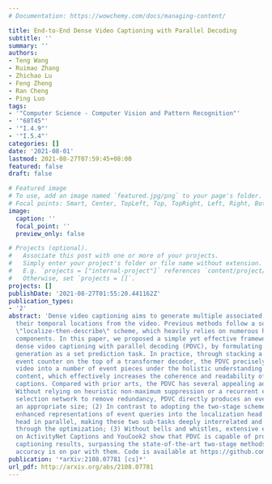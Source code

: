 ```yaml
---
# Documentation: https://wowchemy.com/docs/managing-content/

title: End-to-End Dense Video Captioning with Parallel Decoding
subtitle: ''
summary: ''
authors:
- Teng Wang
- Ruimao Zhang
- Zhichao Lu
- Feng Zheng
- Ran Cheng
- Ping Luo
tags:
- '"Computer Science - Computer Vision and Pattern Recognition"'
- '"68T45"'
- '"I.4.9"'
- '"I.5.4"'
categories: []
date: '2021-08-01'
lastmod: 2021-08-27T07:59:45+08:00
featured: false
draft: false

# Featured image
# To use, add an image named `featured.jpg/png` to your page's folder.
# Focal points: Smart, Center, TopLeft, Top, TopRight, Left, Right, BottomLeft, Bottom, BottomRight.
image:
  caption: ''
  focal_point: ''
  preview_only: false

# Projects (optional).
#   Associate this post with one or more of your projects.
#   Simply enter your project's folder or file name without extension.
#   E.g. `projects = ["internal-project"]` references `content/project/deep-learning/index.md`.
#   Otherwise, set `projects = []`.
projects: []
publishDate: '2021-08-27T01:55:20.441162Z'
publication_types:
- '2'
abstract: 'Dense video captioning aims to generate multiple associated captions with
  their temporal locations from the video. Previous methods follow a sophisticated
  \"localize-then-describe\" scheme, which heavily relies on numerous hand-crafted
  components. In this paper, we proposed a simple yet effective framework for end-to-end
  dense video captioning with parallel decoding (PDVC), by formulating the dense caption
  generation as a set prediction task. In practice, through stacking a newly proposed
  event counter on the top of a transformer decoder, the PDVC precisely segments the
  video into a number of event pieces under the holistic understanding of the video
  content, which effectively increases the coherence and readability of predicted
  captions. Compared with prior arts, the PDVC has several appealing advantages: (1)
  Without relying on heuristic non-maximum suppression or a recurrent event sequence
  selection network to remove redundancy, PDVC directly produces an event set with
  an appropriate size; (2) In contrast to adopting the two-stage scheme, we feed the
  enhanced representations of event queries into the localization head and caption
  head in parallel, making these two sub-tasks deeply interrelated and mutually promoted
  through the optimization; (3) Without bells and whistles, extensive experiments
  on ActivityNet Captions and YouCook2 show that PDVC is capable of producing high-quality
  captioning results, surpassing the state-of-the-art two-stage methods when its localization
  accuracy is on par with them. Code is available at https://github.com/ttengwang/PDVC.'
publication: '*arXiv:2108.07781 [cs]*'
url_pdf: http://arxiv.org/abs/2108.07781
---
```

